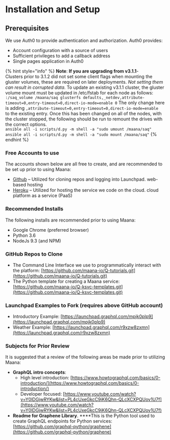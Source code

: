 # Installation and Setup

## Prerequisites

We use Auth0 to provide authentication and authorization.  Auth0 provides:

* Account configuration with a source of users
* Sufficient privileges to add a callback address
* Single pages application in Auth0

{% hint style="info" %}
**Note**:  **If you are upgrading from v3.1.1**-  
Clusters prior to 3.1.2 did not set some client flags when mounting the gluster volumes, these are required on later deployments. _Not setting them can result in corrupted data._ To update an existing v3.1.1 cluster, the gluster volume mount must be updated in /etc/fstab for each node as follows:  
`:/saq_volume /maana/saq glusterfs defaults,_netdev,attribute-timeout=0,entry-timeout=0,direct-io-mode=enable 0` The only change here is adding `,attribute-timeout=0,entry-timeout=0,direct-io-mode=enable`   
to the existing entry. Once this has been changed on all of the nodes, with the cluster stopped, the following should be run to remount the drives with the correct options.  
`ansible all -i scripts/d.py -m shell -a "sudo umount /maana/saq"   
ansible all -i scripts/d.py -m shell -a "sudo mount /maana/saq"`
{% endhint %}

### Free Accounts to use

The accounts shown below are all free to create, and are recommended to be set up prior to using Maana:

* [Github](https://github.com/) – Utilized for cloning repos and logging into Launchpad. web-based hosting
* [Heroku](https://signup.heroku.com/) – Utilized for hosting the service we code on the cloud.  cloud platform as a service \(PaaS\)

### Recommended Installs

The following installs are recommended prior to using Maana:

* Google Chrome \(preferred browser\)
* Python 3.6
* NodeJs 9.3 \(and NPM\)

### GitHub Repos to Clone

* The Command Line Interface we use to programmatically interact with the platform: [https://github.com/maana-io/Q-tutorials.git](https://github.com/maana-io/Q-tutorials.git)
* The Python template for creating a Maana service: [https://github.com/maana-io/Q-ksvc-templates.git](https://github.com/maana-io/Q-ksvc-templates.git)

### Launchpad Examples to Fork \(requires above GitHub account\)

* Introductory Example: [https://launchpad.graphql.com/mpjk0plp9](https://launchpad.graphql.com/mpjk0plp9)
* Weather Example:  [https://launchpad.graphql.com/r9xzw8zxmn](https://launchpad.graphql.com/r9xzw8zxmn)

### Subjects for Prior Review

It is suggested that a review of the following areas be made prior to utilizing Maana: 

* **GraphQL intro concepts**:
  * High level introduction: [https://www.howtographql.com/basics/0-introduction/](https://www.howtographql.com/basics/0-introduction/)
  * Developer focused: [https://www.youtube.com/watch?v=Y0lDGjwRYKw&list=PL4cUxeGkcC9iK6Qhn-QLcXCXPQUov1U7f](https://www.youtube.com/watch?v=Y0lDGjwRYKw&list=PL4cUxeGkcC9iK6Qhn-QLcXCXPQUov1U7f)
* **Readme for Graphene Library**.  ****This is the Python tool used to create GraphQL endpoints for Python services: [https://github.com/graphql-python/graphene](https://github.com/graphql-python/graphene)

## 

